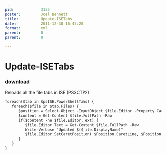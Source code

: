 ```yaml
---
pid:            3135
poster:         Joel Bennett
title:          Update-ISETabs
date:           2011-12-30 16:45:20
format:         xml
parent:         0
parent:         0

---
```


# Update-ISETabs

### [download](3135.xml)

Reloads all the file tabs in ISE (PS3CTP2)

```xml
foreach($tab in $psISE.PowerShellTabs) {
   foreach($file in $tab.Files) {
      $position = Select-Object -InputObject $file.Editor -Property CaretLine, CaretColumn
      $content = Get-Content $file.FullPath -Raw
      if($content -ne $file.Editor.Text) {
         $file.Editor.Text = Get-Content $file.FullPath -Raw
         Write-Verbose "Updated $($file.DisplayName)"
         $file.Editor.SetCaretPosition( $Position.CaretLine, $Position.CaretColumn )
      }
   }
}
```
